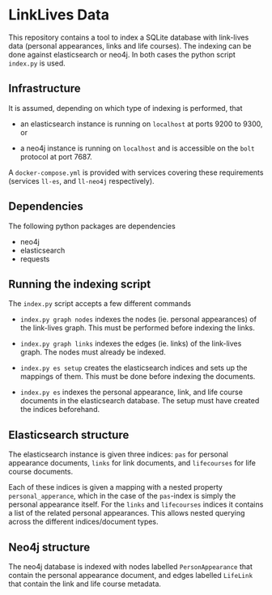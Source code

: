 LinkLives Data
==============

This repository contains a tool to index a SQLite database with link-lives data
(personal appearances, links and life courses). The indexing can be done
against elasticsearch or neo4j. In both cases the python script `index.py` is
used.

Infrastructure
--------------

It is assumed, depending on which type of indexing is performed, that

 * an elasticsearch instance is running on `localhost` at ports 9200 to 9300,
   or
 
 * a neo4j instance is running on `localhost` and is accessible on the `bolt`
   protocol at port 7687.

A `docker-compose.yml` is provided with services covering these requirements
(services `ll-es`, and `ll-neo4j` respectively).


Dependencies
------------

The following python packages are dependencies

 * neo4j
 * elasticsearch
 * requests

Running the indexing script
---------------------------

The `index.py` script accepts a few different commands

 * `index.py graph nodes` indexes the nodes (ie. personal appearances) of the
   link-lives graph. This must be performed before indexing the links.

 * `index.py graph links` indexes the edges (ie. links) of the link-lives
   graph. The nodes must already be indexed.

 * `index.py es setup` creates the elasticsearch indices and sets up the
   mappings of them. This must be done before indexing the documents.

 * `index.py es` indexes the personal appearance, link, and life course
   documents in the elasticsearch database. The setup must have created
   the indices beforehand.

Elasticsearch structure
-----------------------

The elasticsearch instance is given three indices: `pas` for personal
appearance documents, `links` for link documents, and `lifecourses` for life
course documents.

Each of these indices is given a mapping with a nested property
`personal_apperance`, which in the case of the `pas`-index is simply the
personal appearance itself. For the `links` and `lifecourses` indices it
contains a list of the related personal appearances. This allows nested
querying across the different indices/document types.

Neo4j structure
---------------

The neo4j database is indexed with nodes labelled `PersonAppearance` that
contain the personal appearance document, and edges labelled `LifeLink`
that contain the link and life course metadata.